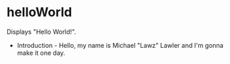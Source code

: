 # helloWorld
Displays "Hello World!".

- Introduction -
Hello, my name is Michael "Lawz" Lawler and I'm gonna make it one day.

